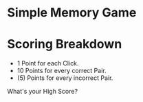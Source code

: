 # Simple Memory Game

# Scoring Breakdown 
+ 1 Point for each Click.
+ 10 Points for every correct Pair.
+ (5) Points for every incorrect Pair.

What's your High Score?
